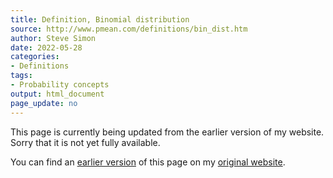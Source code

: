 ```yaml
---
title: Definition, Binomial distribution
source: http://www.pmean.com/definitions/bin_dist.htm
author: Steve Simon
date: 2022-05-28
categories:
- Definitions
tags:
- Probability concepts
output: html_document
page_update: no
---
```


This page is currently being updated from the earlier version of my website. Sorry that it is not yet fully available.

<!---More--->


You can find an [earlier version][sim3] of this page on my [original website][sim2].

[sim3]: http://www.pmean.com/definitions/bin_dist.htm
[sim2]: http://www.pmean.com/original_site.html
